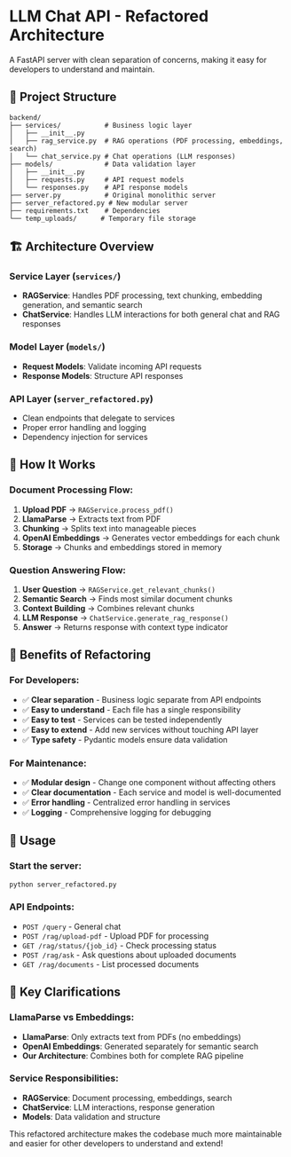 # LLM Chat API - Refactored Architecture

A FastAPI server with clean separation of concerns, making it easy for developers to understand and maintain.

## 📁 Project Structure

```
backend/
├── services/           # Business logic layer
│   ├── __init__.py
│   ├── rag_service.py  # RAG operations (PDF processing, embeddings, search)
│   └── chat_service.py # Chat operations (LLM responses)
├── models/             # Data validation layer
│   ├── __init__.py
│   ├── requests.py     # API request models
│   └── responses.py    # API response models
├── server.py           # Original monolithic server
├── server_refactored.py # New modular server
├── requirements.txt    # Dependencies
└── temp_uploads/      # Temporary file storage
```

## 🏗️ Architecture Overview

### **Service Layer** (`services/`)
- **RAGService**: Handles PDF processing, text chunking, embedding generation, and semantic search
- **ChatService**: Handles LLM interactions for both general chat and RAG responses

### **Model Layer** (`models/`)
- **Request Models**: Validate incoming API requests
- **Response Models**: Structure API responses

### **API Layer** (`server_refactored.py`)
- Clean endpoints that delegate to services
- Proper error handling and logging
- Dependency injection for services

## 🔄 How It Works

### **Document Processing Flow:**
1. **Upload PDF** → `RAGService.process_pdf()`
2. **LlamaParse** → Extracts text from PDF
3. **Chunking** → Splits text into manageable pieces
4. **OpenAI Embeddings** → Generates vector embeddings for each chunk
5. **Storage** → Chunks and embeddings stored in memory

### **Question Answering Flow:**
1. **User Question** → `RAGService.get_relevant_chunks()`
2. **Semantic Search** → Finds most similar document chunks
3. **Context Building** → Combines relevant chunks
4. **LLM Response** → `ChatService.generate_rag_response()`
5. **Answer** → Returns response with context type indicator

## 🚀 Benefits of Refactoring

### **For Developers:**
- ✅ **Clear separation** - Business logic separate from API endpoints
- ✅ **Easy to understand** - Each file has a single responsibility
- ✅ **Easy to test** - Services can be tested independently
- ✅ **Easy to extend** - Add new services without touching API layer
- ✅ **Type safety** - Pydantic models ensure data validation

### **For Maintenance:**
- ✅ **Modular design** - Change one component without affecting others
- ✅ **Clear documentation** - Each service and model is well-documented
- ✅ **Error handling** - Centralized error handling in services
- ✅ **Logging** - Comprehensive logging for debugging

## 🔧 Usage

### **Start the server:**
```bash
python server_refactored.py
```

### **API Endpoints:**
- `POST /query` - General chat
- `POST /rag/upload-pdf` - Upload PDF for processing
- `GET /rag/status/{job_id}` - Check processing status
- `POST /rag/ask` - Ask questions about uploaded documents
- `GET /rag/documents` - List processed documents

## 📝 Key Clarifications

### **LlamaParse vs Embeddings:**
- **LlamaParse**: Only extracts text from PDFs (no embeddings)
- **OpenAI Embeddings**: Generated separately for semantic search
- **Our Architecture**: Combines both for complete RAG pipeline

### **Service Responsibilities:**
- **RAGService**: Document processing, embeddings, search
- **ChatService**: LLM interactions, response generation
- **Models**: Data validation and structure

This refactored architecture makes the codebase much more maintainable and easier for other developers to understand and extend! 